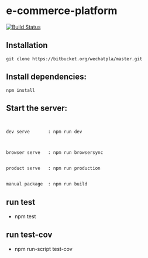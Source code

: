 # e-commerce-platform

[![Build Status](https://travis-ci.org/sunNode/commerce.svg?branch=master)](https://travis-ci.org/greengerong/qing)

## Installation
    git clone https://bitbucket.org/wechatpla/master.git


## Install dependencies:
    npm install

## Start the server:

```bash


dev serve       : npm run dev

```

```bash


browser serve   : npm run browsersync

```

```bash

product serve   : npm run production   


```

```bash

manual package  : npm run build

```



## run test

* npm test

## run test-cov

* npm run-script test-cov


